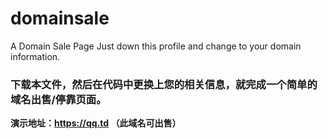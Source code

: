 # domainsale
A Domain Sale Page
Just down this profile and change to your domain information.<br>
<h3>下载本文件，然后在代码中更换上您的相关信息，就完成一个简单的域名出售/停靠页面。</h3>
<b>演示地址：<a href="https://qq.td/" target="_blank">https://qq.td</a>   （此域名可出售）</b>
